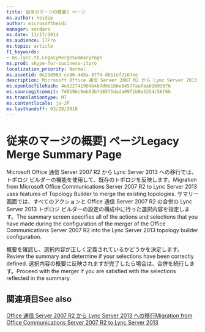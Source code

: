 ```yaml
---
title: 従来のマージの概要] ページ
ms.author: heidip
author: microsoftheidi
manager: serdars
ms.date: 11/17/2014
ms.audience: ITPro
ms.topic: article
f1_keywords:
- ms.lync.tb.LegacyMergeSummaryPage
ms.prod: skype-for-business-itpro
localization_priority: Normal
ms.assetid: 0e298963-cc86-445a-87f4-d611ef2167ee
description: Microsoft Office 通信 Server 2007 R2 から Lync Server 2013 への移行では、トポロジ ビルダーの機能を使用して、既存のトポロジを反映します。 サマリー画面では、すべてのアクションと Office 通信 Server 2007 R2 の合併の Lync Server 2013 トポロジ ビルダーの設定の構成中に行った選択内容を指定します。
ms.openlocfilehash: 4ed22741904b4b7d9e1b6e04577aafea01b93076
ms.sourcegitcommit: 7d819bc9eb63bfd85f5dada09f1b8e5354c56f6b
ms.translationtype: MT
ms.contentlocale: ja-JP
ms.lasthandoff: 03/28/2018
---
```

# <a name="legacy-merge-summary-page"></a><span data-ttu-id="833d0-104">従来のマージの概要] ページ</span><span class="sxs-lookup"><span data-stu-id="833d0-104">Legacy Merge Summary Page</span></span>
 
<span data-ttu-id="833d0-105">Microsoft Office 通信 Server 2007 R2 から Lync Server 2013 への移行では、トポロジ ビルダーの機能を使用して、既存のトポロジを反映します。</span><span class="sxs-lookup"><span data-stu-id="833d0-105">Migration from Microsoft Office Communications Server 2007 R2 to Lync Server 2013 uses features of Topology Builder to merge the existing topologies.</span></span> <span data-ttu-id="833d0-106">サマリー画面では、すべてのアクションと Office 通信 Server 2007 R2 の合併の Lync Server 2013 トポロジ ビルダーの設定の構成中に行った選択内容を指定します。</span><span class="sxs-lookup"><span data-stu-id="833d0-106">The summary screen specifies all of the actions and selections that you have made during the configuration of the merger of the Office Communications Server 2007 R2 into the Lync Server 2013 topology builder configuration.</span></span>
  
<span data-ttu-id="833d0-107">概要を確認し、選択内容が正しく定義されているかどうかを決定します。</span><span class="sxs-lookup"><span data-stu-id="833d0-107">Review the summary and determine if your selections have been correctly defined.</span></span> <span data-ttu-id="833d0-108">選択内容の概要に反映されますが完了したら場合は、合併を続行します。</span><span class="sxs-lookup"><span data-stu-id="833d0-108">Proceed with the merger if you are satisfied with the selections reflected in the summary.</span></span>
  
## <a name="see-also"></a><span data-ttu-id="833d0-109">関連項目</span><span class="sxs-lookup"><span data-stu-id="833d0-109">See also</span></span>

#### 

[<span data-ttu-id="833d0-110">Office 通信 Server 2007 R2 から Lync Server 2013 への移行</span><span class="sxs-lookup"><span data-stu-id="833d0-110">Migration from Office Communications Server 2007 R2 to Lync Server 2013</span></span>](http://technet.microsoft.com/library/f3fa4f5f-e9a2-4fb7-a12d-20f04173e697.aspx)

